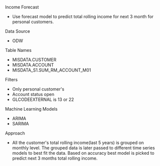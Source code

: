 Income Forecast
- Use forecast model to predict total rolling income for next 3 month for personal customers.

Data Source
- ODW

Table Names
- MISDATA.CUSTOMER
- MISDATA.ACCOUNT
- MISDATA_S1.SUM_RM_ACCOUNT_M01

Filters
- Only personal customer's
- Account status open
- GLCODEEXTERNAL is 13 or 22

Machine Learning Models
- ARIMA
- SARIMA

Approach
- All the customer's total rolling income(last 5 years) is grouped on monthly level. The grouped data is later passed to different time series models to best fit the data. Based on accuracy best model is picked to predict next 3 months total rolling income.
